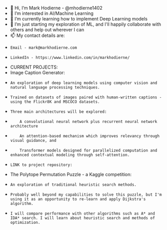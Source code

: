 - 👋 Hi, I’m Mark Hodierne - @mhodierne1402
- 👀 I’m interested in AI/Machine Learning
- 🌱 I’m currently learning how to implement Deep Learning models
- 💞️ I’m just starting my exploration of ML, and I'll happily collaborate with others and help out wherever I can
- 📫 My contact details are:
-     Email - mark@markhodierne.com
-     LinkedIn - https://www.linkedin.com/in/markhodierne/

- CURRENT PROJECTS:
- Image Caption Generator:
-     An exploration of deep learning models using computer vision and natural language processing techniques.
-     Trained on datasets of images paired with human-written captions - using the Flickr8K and MSCOCO datasets.
-     Three main architectures will be explored:
-         A convolutional neural network plus recurrent neural network architecture
-         An attention-based mechanism which improves relevancy through visual guidance, and
-         Transformer models designed for parallelized computation and enhanced contextual modeling through self-attention.
-     LINK to project repository:

- The Polytope Permutation Puzzle - a Kaggle competition:
-     An exploration of traditional heuristic search methods.
-     Probably well beyond my capabilities to solve this puzzle, but I'm using it as an opportunity to re-learn and apply Dijkstra's algorithm.
-     I will compare performance with other algorithms such as A* and IDA* search. I will learn about heuristic search and methods of optimization.



<!---
mhodierne1402/mhodierne1402 is a ✨ special ✨ repository because its `README.md` (this file) appears on your GitHub profile.
You can click the Preview link to take a look at your changes.
--->
